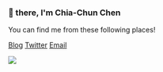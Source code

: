 ### 🖖 there, I'm Chia-Chun Chen
You can find me from these following places!
<p>
  <a href="https://givemefish.github.io">Blog</a>    
  <a href="https://twitter.com/chiachunchen">Twitter</a>
  <a href="mailto:givemefish@gmail.com">Email</a>
</p>

![](http://github-profile-summary-cards.vercel.app/api/cards/profile-details?username=givemefish&theme=github)

